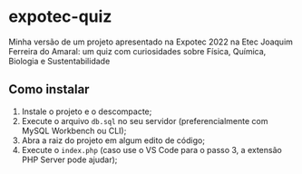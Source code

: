 # expotec-quiz
Minha versão de um projeto apresentado na Expotec 2022 na Etec Joaquim Ferreira do Amaral: um quiz com curiosidades sobre Física, Química, Biologia e Sustentabilidade

## Como instalar
1. Instale o projeto e o descompacte;
2. Execute o arquivo `db.sql` no seu servidor (preferencialmente com MySQL Workbench ou CLI);
3. Abra a raiz do projeto em algum edito de código;
4. Execute o `index.php` (caso use o VS Code para o passo 3, a extensão PHP Server pode ajudar);
